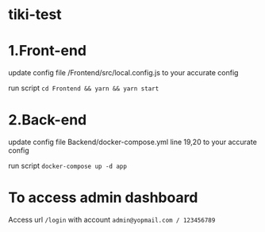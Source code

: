 # tiki-test

# 1.Front-end
update config file /Frontend/src/local.config.js to your accurate config

run script `cd Frontend && yarn && yarn start`

# 2.Back-end

update config file Backend/docker-compose.yml line 19,20 to your accurate config

run script `docker-compose up -d app`



# To access admin dashboard 

Access url `/login` with account `admin@yopmail.com / 123456789`